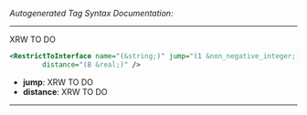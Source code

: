 _Autogenerated Tag Syntax Documentation:_

---
XRW TO DO

```xml
<RestrictToInterface name="(&string;)" jump="(1 &non_negative_integer;)"
        distance="(8 &real;)" />
```

-   **jump**: XRW TO DO
-   **distance**: XRW TO DO

---
